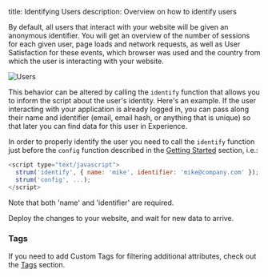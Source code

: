 title: Identifying Users
description: Overview on how to identify users

By default, all users that interact with your website will be given an anonymous identifier. You will get an overview of the number of sessions for each given user, page loads and network requests, as well as User Satisfaction for these events, which browser was used and the country from which the user is interacting with your website. 

![Users](/docs/images/experience/users-2.png)

This behavior can be altered by calling the `identify` function that allows you to inform the script about the user's identity. Here's an example. If the user interacting with your application is already logged in, you can pass along their name and identifier (email, email hash, or anything that is unique) so that later you can find data for this user in Experience.

In order to properly identify the user you need to call the `identify` function just before the `config` function described in the [Getting Started](/docs/experience/getting-started) section, i.e.:

```javascript
<script type="text/javascript">
  strum('identify', { name: 'mike', identifier: 'mike@company.com' });
  strum('config', ...);
</script>
```
Note that both 'name' and 'identifier' are required.

Deploy the changes to your website, and wait for new data to arrive.

### Tags

If you need to add Custom Tags for filtering additional attributes, check out the [Tags](/docs/experience/tags) section.
